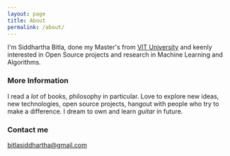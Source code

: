 ```yaml
---
layout: page
title: About
permalink: /about/
---
```


I'm Siddhartha Bitla, done my Master's from [VIT University](http://vit.ac.in) and keenly interested in Open Source projects and research in Machine Learning and Algorithms.

### More Information

I read a _lot_ of books, philosophy in particular. Love to explore new ideas, new technologies, open source projects, hangout with people who try to make a difference. I dream to own and learn _guitar_ in future.

### Contact me

[bitlasiddhartha@gmail.com](mailto:bitlasiddhartha@gmail.com)
